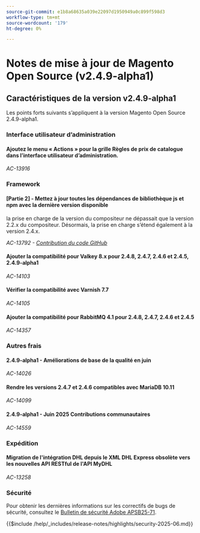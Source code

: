 ```yaml
---
source-git-commit: e1b8a68635a039e22097d1950949a0c899f598d3
workflow-type: tm+mt
source-wordcount: '179'
ht-degree: 0%

---
```

# Notes de mise à jour de Magento Open Source (v2.4.9-alpha1)

## Caractéristiques de la version v2.4.9-alpha1

Les points forts suivants s’appliquent à la version Magento Open Source 2.4.9-alpha1.

### Interface utilisateur d’administration

#### Ajoutez le menu « Actions » pour la grille Règles de prix de catalogue dans l’interface utilisateur d’administration.

_AC-13916_

### Framework

#### [Partie 2] - Mettez à jour toutes les dépendances de bibliothèque js et npm avec la dernière version disponible

la prise en charge de la version du compositeur ne dépassait que la version 2.2.x du compositeur. Désormais, la prise en charge s’étend également à la version 2.4.x.

_AC-13792 - [Contribution du code GitHub](https://github.com/magento/magento2/commit/19844aa0)_

#### Ajouter la compatibilité pour Valkey 8.x pour 2.4.8, 2.4.7, 2.4.6 et 2.4.5, 2.4.9-alpha1

_AC-14103_

#### Vérifier la compatibilité avec Varnish 7.7

_AC-14105_

#### Ajouter la compatibilité pour RabbitMQ 4.1 pour 2.4.8, 2.4.7, 2.4.6 et 2.4.5

_AC-14357_

### Autres frais

#### 2.4.9-alpha1 - Améliorations de base de la qualité en juin

_AC-14026_

#### Rendre les versions 2.4.7 et 2.4.6 compatibles avec MariaDB 10.11

_AC-14099_

#### 2.4.9-alpha1 - Juin 2025 Contributions communautaires

_AC-14559_

### Expédition

#### Migration de l&#39;intégration DHL depuis le XML DHL Express obsolète vers les nouvelles API RESTful de l&#39;API MyDHL

_AC-13258_

### Sécurité

Pour obtenir les dernières informations sur les correctifs de bugs de sécurité, consultez le [Bulletin de sécurité Adobe APSB25-71](https://helpx.adobe.com/fr/security/products/magento/apsb25-71.html).

{{$include /help/_includes/release-notes/highlights/security-2025-06.md}}
